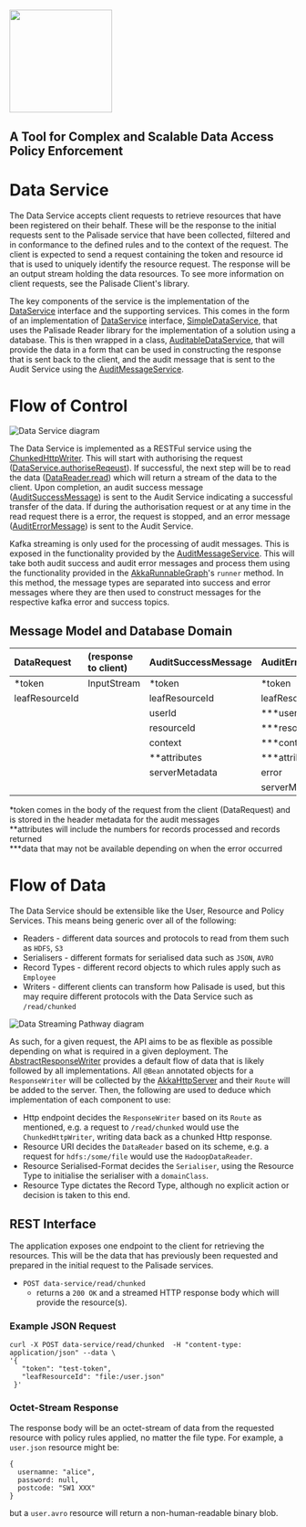 <!---
Copyright 2018-2021 Crown Copyright

Licensed under the Apache License, Version 2.0 (the "License");
you may not use this file except in compliance with the License.
You may obtain a copy of the License at

  http://www.apache.org/licenses/LICENSE-2.0

Unless required by applicable law or agreed to in writing, software
distributed under the License is distributed on an "AS IS" BASIS,
WITHOUT WARRANTIES OR CONDITIONS OF ANY KIND, either express or implied.
See the License for the specific language governing permissions and
limitations under the License.
--->
# <img src="../logos/logo.svg" width="180">

## A Tool for Complex and Scalable Data Access Policy Enforcement

# Data Service

The Data Service accepts client requests to retrieve resources that have been registered on their behalf.
These will be the response to the initial requests sent to the Palisade service that have been collected, filtered and in conformance to the defined rules and to the context of the request.
The client is expected to send a request containing the token and resource id that is used to uniquely identify the resource request.
The response will be an output stream holding the data resources. 
To see more information on client requests, see the Palisade Client's library.

The key components of the service is the implementation of the [DataService](src/main/java/uk/gov/gchq/palisade/service/data/service/DataService.java) interface and the supporting services.
This comes in the form of an implementation of [DataService](src/main/java/uk/gov/gchq/palisade/service/data/service/DataService.java) interface, [SimpleDataService](src/main/java/uk/gov/gchq/palisade/service/data/service/SimpleDataService.java), that uses the Palisade Reader library for the implementation of a solution using a database. 
This is then wrapped in a class, [AuditableDataService](src/main/java/uk/gov/gchq/palisade/service/data/service/AuditableDataService.java), that will provide the data in a form that can be used in constructing the response that is sent back to the client, and the audit message that is sent to the Audit Service using the [AuditMessageService](src/main/java/uk/gov/gchq/palisade/service/data/service/AuditMessageService.java).


# Flow of Control

![Data Service diagram](doc/data-service.png)

The Data Service is implemented as a RESTFul service using the [ChunkedHttpWriter](src/main/java/uk/gov/gchq/palisade/service/data/service/writer/ChunkedHttpWriter.java).
This will start with authorising the request ([DataService.authoriseReqeust](src/main/java/uk/gov/gchq/palisade/service/data/service/DataService.java)).
If successful, the next step will be to read the data ([DataReader.read](src/main/java/uk/gov/gchq/palisade/service/data/service/reader/DataReader.java)) which will return a stream of the data to the client.
Upon completion, an audit success message ([AuditSuccessMessage](src/main/java/uk/gov/gchq/palisade/service/data/model/AuditSuccessMessage.java)) is sent to the Audit Service indicating a successful transfer of the data.
If during the authorisation request or at any time in the read request there is a error, the request is stopped, and an error message ([AuditErrorMessage](src/main/java/uk/gov/gchq/palisade/service/data/model/AuditErrorMessage.java)) is sent to the Audit Service.

Kafka streaming is only used for the processing of audit messages.
This is exposed in the functionality provided by the [AuditMessageService](src/main/java/uk/gov/gchq/palisade/service/data/service/AuditMessageService.java).
This will take both audit success and audit error messages and process them using the functionality provided in the [AkkaRunnableGraph](src/main/java/uk/gov/gchq/palisade/service/data/stream/config/AkkaRunnableGraph.java)'s `runner` method.
In this method, the message types are separated into success and error messages where they are then used to construct messages for the respective kafka error and success topics.


## Message Model and Database Domain

| DataRequest     | (response to client)   | AuditSuccessMessage  | AuditErrorMessage |
|:----------------|:-----------------------|:---------------------|:------------------|
| *token          | InputStream            | *token               | *token            | 
| leafResourceId  |                        | leafResourceId       | leafResourceId    |  
|                 |                        | userId               | ***userId         |
|                 |                        | resourceId           | ***resourceId     |
|                 |                        | context              | ***context        | 
|                 |                        | **attributes         | ***attributes     |
|                 |                        | serverMetadata       | error             |
|                 |                        |                      | serverMetadata    |

*token comes in the body of the request from the client (DataRequest) and is stored in the header metadata for the audit messages  
**attributes will include the numbers for records processed and records returned  
***data that may not be available depending on when the error occurred  


# Flow of Data

The Data Service should be extensible like the User, Resource and Policy Services.
This means being generic over all of the following:
* Readers - different data sources and protocols to read from them such as `HDFS`, `S3`
* Serialisers - different formats for serialised data such as `JSON`, `AVRO`
* Record Types - different record objects to which rules apply such as `Employee`
* Writers - different clients can transform how Palisade is used, but this may require different protocols with the Data Service such as `/read/chunked`

![Data Streaming Pathway diagram](doc/data-streaming-pathway.jpg)

As such, for a given request, the API aims to be as flexible as possible depending on what is required in a given deployment.
The [AbstractResponseWriter](src/main/java/uk/gov/gchq/palisade/service/data/service/writer/AbstractResponseWriter.java) provides a default flow of data that is likely followed by all implementations.
All `@Bean` annotated objects for a `ResponseWriter` will be collected by the [AkkaHttpServer](src/main/java/uk/gov/gchq/palisade/service/data/web/AkkaHttpServer.java) and their `Route` will be added to the server.
Then, the following are used to deduce which implementation of each component to use:
* Http endpoint decides the `ResponseWriter` based on its `Route` as mentioned, e.g. a request to `/read/chunked` would use the `ChunkedHttpWriter`, writing data back as a chunked Http response.
* Resource URI decides the `DataReader` based on its scheme, e.g. a request for `hdfs:/some/file` would use the `HadoopDataReader`.
* Resource Serialised-Format decides the `Serialiser`, using the Resource Type to initialise the serialiser with a `domainClass`.
* Resource Type dictates the Record Type, although no explicit action or decision is taken to this end.


## REST Interface

The application exposes one endpoint to the client for retrieving the resources.
This will be the data that has previously been requested and prepared in the initial request to the Palisade services. 
* `POST data-service/read/chunked`
    - returns a `200 OK` and a streamed HTTP response body which will provide the resource(s).


### Example JSON Request
```
curl -X POST data-service/read/chunked  -H "content-type: application/json" --data \
'{
   "token": "test-token",
   "leafResourceId": "file:/user.json"
 }'
```

### Octet-Stream Response
The response body will be an octet-stream of data from the requested resource with policy rules applied, no matter the file type.
For example, a `user.json` resource might be:
```
{
  usernamne: "alice",
  password: null,
  postcode: "SW1 XXX"
}
```
but a `user.avro` resource will return a non-human-readable binary blob.
